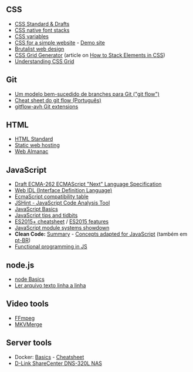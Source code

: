 ## CSS
+ [CSS Standard & Drafts](https://www.w3.org/Style/CSS/)
+ [CSS native font stacks](CSS-native-font-stacks)
+ [CSS variables](https://developer.mozilla.org/en-US/docs/Web/CSS/Using_CSS_variables)
+ [CSS for a simple website](CSS-for-a-simple-website) - [Demo site](https://hvianna.github.io/simple/)
+ [Brutalist web design](https://brutalist-web.design/)
+ [CSS Grid Generator](https://cssgrid-generator.netlify.com/) (article on [How to Stack Elements in CSS](https://css-tricks.com/how-to-stack-elements-in-css/))
+ [Understanding CSS Grid](https://www.smashingmagazine.com/2020/01/understanding-css-grid-container/)

## Git
+ [Um modelo bem-sucedido de branches para Git ("git flow")](gitflow)
+ [Cheat sheet do git flow (Português)](https://danielkummer.github.io/git-flow-cheatsheet/index.pt_BR.html)
+ [gitflow-avh Git extensions](https://github.com/petervanderdoes/gitflow-avh)

## HTML
+ [HTML Standard](https://html.spec.whatwg.org/multipage/)
+ [Static web hosting](Static-web-hosting)
+ [Web Almanac](https://almanac.httparchive.org/)

## JavaScript
+ [Draft ECMA-262 ECMAScript "Next" Language Specification](https://tc39.github.io/ecma262/)
+ [Web IDL (Interface Definition Language)](https://heycam.github.io/webidl/)
+ [EcmaScript compatibility table](http://kangax.github.io/compat-table/es6/)
+ [JSHint - JavaScript Code Analysis Tool](https://jshint.com/)
+ [JavaScript Basics](JavaScript-Basics)
+ [JavaScript tips and tidbits](https://github.com/nas5w/javascript-tips-and-tidbits)
+ [ES2015+ cheatsheet](https://devhints.io/es6) / [ES2015 features](https://babeljs.io/docs/en/learn/)
+ [JavaScript module systems showdown](https://auth0.com/blog/javascript-module-systems-showdown/)
+ **Clean Code:** [Summary](https://gist.github.com/wojteklu/73c6914cc446146b8b533c0988cf8d29) - [Concepts adapted for JavaScript](https://github.com/ryanmcdermott/clean-code-javascript) (também em [pt-BR](https://github.com/felipe-augusto/clean-code-javascript))
+ [Functional programming in JS](https://softwarebrothers.co/blog/functional-programming-in-javascript/)

## node.js
+ [node Basics](node-basics)
+ [Ler arquivo texto linha a linha](https://gist.github.com/hvianna/cb42092465805308304e14443b93ca8f)

## Video tools
+ [FFmpeg](FFmpeg)
+ [MKVMerge](MKVMerge)

## Server tools
+ Docker: [Basics](Docker) - [Cheatsheet](Docker-cheatsheet)
+ [D-Link ShareCenter DNS-320L NAS](DNS-320L)

